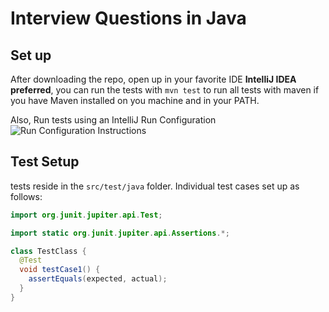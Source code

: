 # Interview Questions in Java

## Set up
After downloading the repo, open up in your favorite IDE **IntelliJ IDEA preferred**, you can run the tests with `mvn test` to run all tests with maven if you have Maven installed on you machine and in your PATH.

Also, Run tests using an IntelliJ Run Configuration
    ![Run Configuration Instructions](https://1drv.ms/u/s!Al3brmwCL5wJxCoa2NHtmaUwHev3)

## Test Setup
tests reside in the `src/test/java` folder. Individual test cases set up as follows: 

```java
import org.junit.jupiter.api.Test;

import static org.junit.jupiter.api.Assertions.*;

class TestClass {
  @Test
  void testCase1() {
    assertEquals(expected, actual);
  } 
}
```